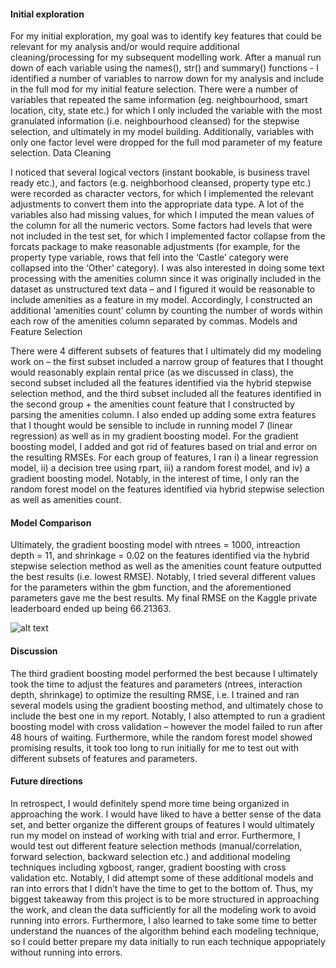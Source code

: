#### Initial exploration

For my initial exploration, my goal was to identify key features that could be relevant for my analysis and/or would require additional cleaning/processing for my subsequent modelling work. After a manual run down of each variable using the names(), str() and summary() functions - I identified a number of variables to narrow down for my analysis and include in the full mod for my initial feature selection. There were a number of variables that repeated the same information (eg. neighbourhood, smart location, city, state etc.) for which I only included the variable with the most granulated information (i.e. neighbourhood cleansed) for the stepwise selection, and ultimately in my model building. Additionally, variables with only one factor level were dropped for the full mod parameter of my feature selection. 
Data Cleaning

I noticed that several logical vectors (instant bookable, is business travel ready etc.), and factors (e.g. neighborhood cleansed, property type etc.) were recorded as character vectors, for which I implemented the relevant adjustments to convert them into the appropriate data type. A lot of the variables also had missing values, for which I imputed the mean values of the column for all the numeric vectors. Some factors had levels that were not included in the test set, for which I implemented factor collapse from the forcats package to make reasonable adjustments (for example, for the property type variable, rows that fell into the ‘Castle’ category were collapsed into the ‘Other’ category). I was also interested in doing some text processing with the amenities column since it was originally included in the dataset as unstructured text data – and I figured it would be reasonable to include amenities as a feature in my model. Accordingly, I constructed an additional ‘amenities count’ column by counting the number of words within each row of the amenities column separated by commas. 
Models and Feature Selection

There were 4 different subsets of features that I ultimately did my modeling work on – the first subset included a narrow group of features that I thought would reasonably explain rental price (as we discussed in class), the second subset included all the features identified via the hybrid stepwise selection method, and the third subset included all the features identified in the second group + the amenities count feature that I constructed by parsing the amenities column. I also ended up adding some extra features that I thought would be sensible to include in running model 7 (linear regression) as well as in my gradient boosting model. For the gradient boosting model, I added and got rid of features based on trial and error on the resulting RMSEs. For each group of features, I ran i) a linear regression model, ii) a decision tree using rpart, iii) a random forest model, and iv) a gradient boosting model. Notably, in the interest of time, I only ran the random forest model on the features identified via hybrid stepwise selection as well as amenities count.  

#### Model Comparison

Ultimately, the gradient boosting model with ntrees = 1000, intreaction depth = 11, and shrinkage = 0.02 on the features identified via the hybrid stepwise selection method as well as the amenities count feature outputted the best results (i.e. lowest RMSE). Notably, I tried several different values for the parameters within the gbm function, and the aforementioned parameters gave me the best results. My final RMSE on the Kaggle private leaderboard ended up being 66.21363.


![alt text](https://i.ibb.co/2nx3gn1/Screen-Shot-2021-03-13-at-8-33-01-AM.png)

#### Discussion

The third gradient boosting model performed the best because I ultimately took the time to adjust the features and parameters (ntrees, interaction depth, shrinkage) to optimize the resulting RMSE, i.e. I trained and ran several models using the gradient boosting method, and ultimately chose to include the best one in my report. Notably, I also attempted to run a gradient boosting model with cross validation – however the model failed to run after 48 hours of waiting. Furthermore, while the random forest model showed promising results, it took too long to run initially for me to test out with different subsets of features and parameters. 

#### Future directions

In retrospect, I would definitely spend more time being organized in approaching the work. I would have liked to have a better sense of the data set, and better organize the different groups of features I would ultimately run my model on instead of working with trial and error. Furthermore, I would test out different feature selection methods (manual/correlation, forward selection, backward selection etc.) and additional modeling techniques including xgboost, ranger, gradient boosting with cross validation etc. Notably, I did attempt some of these additional models and ran into errors that I didn’t have the time to get to the bottom of. Thus, my biggest takeaway from this project is to be more structured in approaching the work, and clean the data sufficiently for all the modeling work to avoid running into errors. Furthermore, I also learned to take some time to better understand the nuances of the algorithm behind each modeling technique, so I could better prepare my data initially to run each technique appopriately without running into errors.
